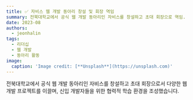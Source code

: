 ```yaml
---
title: ✅ 자비스 웹 개발 동아리 창설 및 회장 역임
summary: 전북대학교에서 공식 웹 개발 동아리인 자비스를 창설하고 초대 회장으로 역임.
date: 2023-08
authors:
  - jeonhalin
tags:
  - 리더십
  - 웹 개발
  - 동아리 활동
image:
  caption: 'Image credit: [**Unsplash**](https://unsplash.com)'
---
```


전북대학교에서 공식 웹 개발 동아리인 자비스를 창설하고 초대 회장으로서 다양한 웹 개발 프로젝트를 이끌며, 신입 개발자들을 위한 협력적 학습 환경을 조성했습니다.





